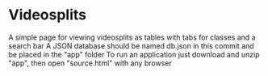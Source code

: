 # Videosplits
A simple page for viewing videosplits as tables with tabs for classes and a search bar
A JSON database should be named db.json in this commit and be placed in the "app" folder
To run an application just download and unzip "app", then open "source.html" with any browser
